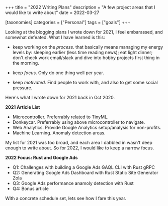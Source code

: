 +++
title = "2022 Writing Plans"
description = "A few project areas that I would like to write about"
date = 2022-03-27

[taxonomies]
categories = ["Personal"]
tags = ["goals"]
+++

Looking at the blogging plans I wrote down for 2021, I feel embarassed, and somewhat defeated. What I have learned is this:

* keep working on the *process*. that basically means managing my energy levels by: sleeping earlier (less time reading news); eat light dinner; don't check work email/slack and dive into hobby projects first thing in the morning.

<!-- more -->

* keep *focus*. Only do one thing well per year.

* keep *motivated*. Find people to work with, and also to get some social pressure.

Here's what I wrote down for 2021 back in Oct 2020. 

__2021 Article List__

* Microcontroller. Preferrably related to TinyML.
* Donkeycar. Preferrably using above microcontroller to navigate.
* Web Analytics. Provide Google Analytics setup/analysis for non-profits.
* Machine Learning. Anomaly detection areas.


My list for 2021 was too broad, and each area I dabbled in wasn't deep enough to write about. So for 2022, I would like to keep a narrow focus.

__2022 Focus: Rust and Google Ads__
* Q1: Challenges with building a Google Ads GAQL CLI with Rust gRPC
* Q2: Generating Google Ads Dashboard with Rust Static Site Generator Zola
* Q3: Google Ads performance anamoly detection with Rust
* Q4: Bonus article

With a concrete schedule set, lets see how I fare this year.


